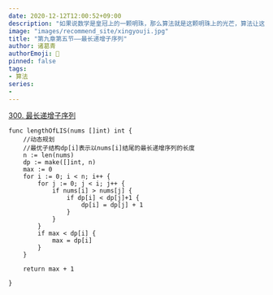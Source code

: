 ```yaml
---
date: 2020-12-12T12:00:52+09:00
description: "如果说数学是皇冠上的一颗明珠，那么算法就是这颗明珠上的光芒，算法让这颗明珠更加熠熠生辉，为科技进步和社会发展照亮了前进的路"
image: "images/recommend_site/xingyouji.jpg"
title: "第九章第五节——最长递增子序列"
author: 诸葛青
authorEmoji: 🎅
pinned: false
tags:
- 算法
series:
-   
---
```


[300. 最长递增子序列](https://leetcode-cn.com/problems/longest-increasing-subsequence/)
```golang
func lengthOfLIS(nums []int) int {
	//动态规划
	//最优子结构dp[i]表示以nums[i]结尾的最长递增序列的长度
	n := len(nums)
	dp := make([]int, n)
	max := 0
	for i := 0; i < n; i++ {
		for j := 0; j < i; j++ {
			if nums[i] > nums[j] {
				if dp[i] < dp[j]+1 {
					dp[i] = dp[j] + 1
				}
			}
		}
		if max < dp[i] {
			max = dp[i]
		}
	}

	return max + 1

}
```